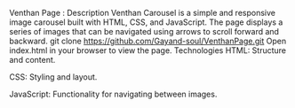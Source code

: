 Venthan Page :
Description
Venthan Carousel is a simple and responsive image carousel built with HTML, CSS, and JavaScript. The page displays a series of images that can be navigated using arrows to scroll forward and backward.
git clone https://github.com/Gayand-soul/VenthanPage.git
Open index.html in your browser to view the page.
Technologies
HTML: Structure and content.

CSS: Styling and layout.

JavaScript: Functionality for navigating between images.

